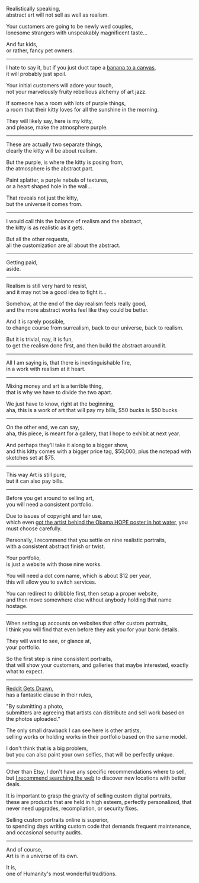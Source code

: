 Realistically speaking,\
abstract art will not sell as well as realism.

Your customers are going to be newly wed couples,\
lonesome strangers with unspeakably magnificent taste...

And fur kids,\
or rather, fancy pet owners.

---

I hate to say it, but if you just duct tape a [banana to a canvas](https://www.youtube.com/watch?v=so8sB25IL4o),\
it will probably just spoil.

Your initial customers will adore your touch,\
not your marvelously fruity rebellious alchemy of art jazz.

If someone has a room with lots of purple things,\
a room that their kitty loves for all the sunshine in the morning.

They will likely say, here is my kitty,\
and please, make the atmosphere purple.

---

These are actually two separate things,\
clearly the kitty will be about realism.

But the purple, is where the kitty is posing from,\
the atmosphere is the abstract part.

Paint splatter, a purple nebula of textures,\
or a heart shaped hole in the wall...

That reveals not just the kitty,\
but the universe it comes from.

---

I would call this the balance of realism and the abstract,\
the kitty is as realistic as it gets.

But all the other requests,\
all the customization are all about the abstract.

---

Getting paid,\
aside.

---

Realism is still very hard to resist,\
and it may not be a good idea to fight it...

Somehow, at the end of the day realism feels really good,\
and the more abstract works feel like they could be better.

And it is rarely possible,\
to change course from surrealism, back to our universe, back to realism.

But it is trivial, nay, it is fun,\
to get the realism done first, and then build the abstract around it.

---

All I am saying is, that there is inextinguishable fire,\
in a work with realism at it heart.

---

Mixing money and art is a terrible thing,\
that is why we have to divide the two apart.

We just have to know, right at the beginning,\
aha, this is a work of art that will pay my bills, $50 bucks is $50 bucks.

---

On the other end, we can say,\
aha, this piece, is meant for a gallery, that I hope to exhibit at next year.

And perhaps they'll take it along to a bigger show,\
and this kitty comes with a bigger price tag, $50,000, plus the notepad with sketches set at $75.

---

This way Art is still pure,\
but it can also pay bills.

---

Before you get around to selling art,\
you will need a consistent portfolio.

Due to issues of copyright and fair use,\
which even [got the artist behind the Obama HOPE poster in hot water](https://www.youtube.com/watch?v=Qc3Egjpna8I), you must choose carefully.

Personally, I recommend that you settle on nine realistic portraits,\
with a consistent abstract finish or twist.

Your portfolio,\
is just a website with those nine works.

You will need a dot com name, which is about $12 per year,\
this will allow you to switch services.

You can redirect to dribbble first, then setup a proper website,\
and then move somewhere else without anybody holding that name hostage.

---

When setting up accounts on websites that offer custom portraits,\
I think you will find that even before they ask you for your bank details.

They will want to see, or glance at,\
your portfolio.

So the first step is nine consistent portraits,\
that will show your customers, and galleries that maybe interested, exactly what to expect.

---

[Reddit Gets Drawn](https://www.reddit.com/r/redditgetsdrawn/),\
has a fantastic clause in their rules,

"By submitting a photo,\
submitters are agreeing that artists can distribute and sell work based on the photos uploaded."

The only small drawback I can see here is other artists,\
selling works or holding works in their portfolio based on the same model.

I don't think that is a big problem,\
but you can also paint your own selfies, that will be perfectly unique.

---

Other than Etsy, I don't have any specific recommendations where to sell,\
but [I recommend searching the web](https://www.qwant.com/?client=opensearch\&q=The+best+places+to+sell+design+online\&t=web) to discover new locations with better deals.

It is important to grasp the gravity of selling custom digital portraits,\
these are products that are held in high esteem, perfectly personalized, that never need upgrades, recompilation, or security fixes.

Selling custom portraits online is superior,\
to spending days writing custom code that demands frequent maintenance, and occasional security audits.

---

And of course,\
Art is in a universe of its own.

It is,\
one of Humanity's most wonderful traditions.
